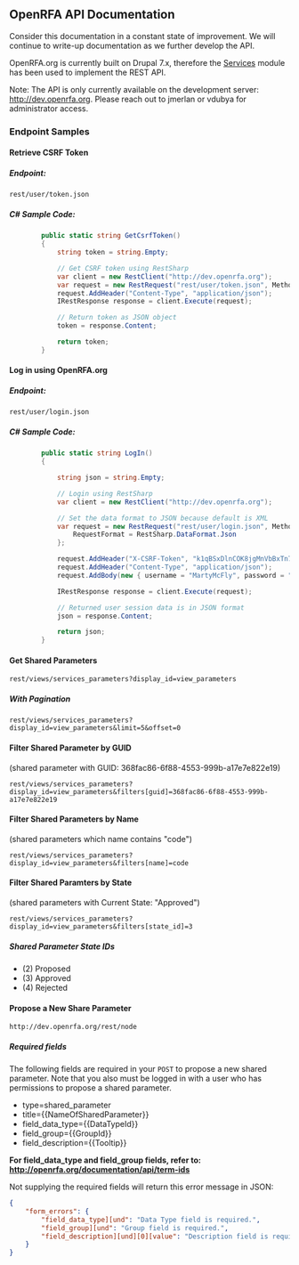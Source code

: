 ## OpenRFA API Documentation
Consider this documentation in a constant state of improvement. We will continue to write-up documentation as we further develop the API.

OpenRFA.org is currently built on Drupal 7.x, therefore the [Services](https://www.drupal.org/project/services) module has been used to implement the REST API.

Note: The API is only currently available on the development server: http://dev.openrfa.org. Please reach out to jmerlan or vdubya for administrator access.

### Endpoint Samples

#### Retrieve CSRF Token
##### Endpoint:
```rest/user/token.json```
##### C# Sample Code:
```csharp
        public static string GetCsrfToken()
        {
            string token = string.Empty;

            // Get CSRF token using RestSharp
            var client = new RestClient("http://dev.openrfa.org");
            var request = new RestRequest("rest/user/token.json", Method.POST);
            request.AddHeader("Content-Type", "application/json");
            IRestResponse response = client.Execute(request);

            // Return token as JSON object
            token = response.Content;

            return token;
        }
```

#### Log in using OpenRFA.org
##### Endpoint:
```rest/user/login.json```
##### C# Sample Code:
```csharp
        public static string LogIn()
        {

            string json = string.Empty;

            // Login using RestSharp
            var client = new RestClient("http://dev.openrfa.org");

            // Set the data format to JSON because default is XML
            var request = new RestRequest("rest/user/login.json", Method.POST) { 
            	RequestFormat = RestSharp.DataFormat.Json
            };

            request.AddHeader("X-CSRF-Token", "k1qBSxDlnCOK8jgMnVbBxTn7HtnBABaxh0Bzu7Rre8Y");
            request.AddHeader("Content-Type", "application/json");
            request.AddBody(new { username = "MartyMcFly", password = "helloooMcFly!" });

            IRestResponse response = client.Execute(request);

            // Returned user session data is in JSON format
            json = response.Content;

            return json;
        }
```

#### Get Shared Parameters
```rest/views/services_parameters?display_id=view_parameters```
##### With Pagination
```rest/views/services_parameters?display_id=view_parameters&limit=5&offset=0```

#### Filter Shared Parameter by GUID
(shared parameter with GUID: 368fac86-6f88-4553-999b-a17e7e822e19)

```rest/views/services_parameters?display_id=view_parameters&filters[guid]=368fac86-6f88-4553-999b-a17e7e822e19```

#### Filter Shared Parameters by Name 
(shared parameters which name contains "code")

```rest/views/services_parameters?display_id=view_parameters&filters[name]=code```

#### Filter Shared Paramters by State
(shared parameters with Current State: "Approved")

```rest/views/services_parameters?display_id=view_parameters&filters[state_id]=3```

##### Shared Parameter State IDs
- (2) Proposed
- (3) Approved
- (4) Rejected

#### Propose a New Share Parameter
```http://dev.openrfa.org/rest/node```

##### Required fields
The following fields are required in your `POST` to propose a new shared parameter. Note that you also must be logged in with a user who has permissions to propose a shared parameter.
- type=shared_parameter
- title={{NameOfSharedParameter}}
- field_data_type={{DataTypeId}}
- field_group={{GroupId}}
- field_description={{Tooltip}}

**For field_data_type and field_group fields, refer to: http://openrfa.org/documentation/api/term-ids**

Not supplying the required fields will return this error message in JSON: 
```json
{
    "form_errors": {
        "field_data_type][und": "Data Type field is required.",
        "field_group][und": "Group field is required.",
        "field_description][und][0][value": "Description field is required."
    }
}
```
